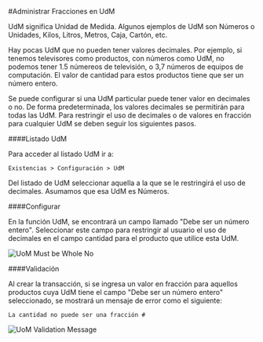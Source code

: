 <!-- add-breadcrumbs -->
#Administrar Fracciones en UdM

UdM significa Unidad de Medida. Algunos ejemplos de UdM son Números o Unidades, Kilos, Litros, Metros, Caja, Cartón, etc. 

Hay pocas UdM que no pueden tener valores decimales. Por ejemplo, si tenemos televisores como productos, con números como UdM, no podemos tener 1.5 númereos de televisión, o 3,7 números de equipos de computación. El valor de cantidad para estos productos tiene que ser un número entero.

Se puede configurar si una UdM particular puede tener valor en decimales o no. De forma predeterminada, los valores decimales se permitirán para todas las UdM. Para restringir el uso de decimales o de valores en fracción para cualquier UdM se deben seguir los siguientes pasos. 

####Listado UdM

Para acceder al listado UdM ir a:

`Existencias > Configuración > UdM`

Del listado de UdM seleccionar aquella a la que se le restringirá el uso de decimales. Asumamos que esa UdM es Números. 

####Configurar

En la función UdM, se encontrará un campo llamado "Debe ser un número entero". Seleccionar este campo para restringir al usuario el uso de decimales en el campo cantidad para el producto que utilice esta UdM. 

<img alt="UoM Must be Whole No" class="screenshot" src="{{docs_base_url}}/assets/img/articles/uom-fraction-1.png">

####Validación

Al crear la transacción, si se ingresa un valor en fracción para aquellos productos cuya UdM tiene el campo "Debe ser un número entero" seleccionado, se mostrará un mensaje de error como el siguiente:

`La cantidad no puede ser una fracción #`

<img alt="UoM Validation Message" class="screenshot" src="{{docs_base_url}}/assets/img/articles/uom-fraction-2.png">


<!-- markdown -->